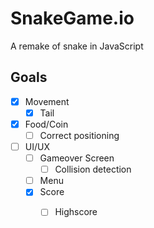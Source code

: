 # SnakeGame.io
A remake of snake in JavaScript
## Goals
- [x] Movement
  - [x] Tail
- [x] Food/Coin
  - [ ] Correct positioning 
- [ ] UI/UX
  - [ ] Gameover Screen
    - [ ] Collision detection
  - [ ] Menu
  - [x] Score
    - [ ] Highscore


